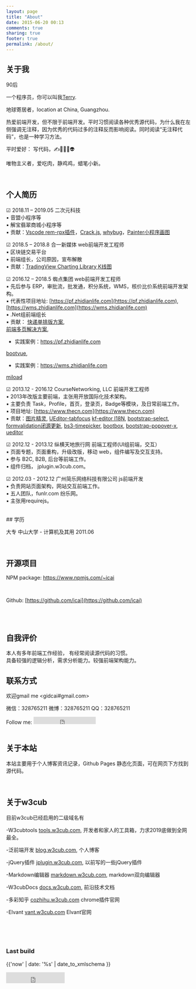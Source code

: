 ```yaml
---
layout: page
title: "About"
date: 2015-06-20 00:13
comments: true
sharing: true
footer: true
permalink: /about/
---
```

  



## 关于我

90后

一个程序员，你可以叫我[Terry](https://github.com/icai). 

地球寄居者，<i class="fa fa-map-marker fa-lg"></i><span class="sr-only">location at</span> China, Guangzhou.

热爱前端开发，但不限于前端开发。平时习惯阅读各种优秀源代码，为什么我在左侧强调无注释，因为优秀的代码过多的注释反而影响阅读。同时阅读“无注释代码”，也是一种学习方法。


平时爱好： 写代码，✍💪🏃🐶👽

唯物主义者，爱吃肉，静鸡鸡，蜡笔小新。


<br>


## 个人简历


☑ 2018.11 – 2019.05  二次元科技   
▪ 音盟小程序等    
▪ 解宝翡翠商城小程序等    
▪ 贡献：[Vscode rem-rpx插件](https://github.com/icai/rem-rpx)，[Crack.js](https://github.com/jscck/crack.js), [whybug](https://github.com/icai/whybug)，[Painter小程序画图](https://github.com/Kujiale-Mobile/Painter)
 
 
☑ 2018.5 – 2018.8 合一新媒体 web前端开发工程师    
▪ 区块链交易平台  
▪ 前端组长，公司原因，宣布解散   
▪ 贡献：[TradingView Charting Library K线图](https://github.com/tradingview/charting_library) 



☑ 2016.12 – 2018.5 蜘点集团 web前端开发工程师   
▪ 先后参与 ERP，审批流，批发通，积分系统，WMS，核价比价系统前端开发架构。  
▪ 代表性项目地址: [https://pf.zhidianlife.com](https://pf.zhidianlife.com), [https://wms.zhidianlife.com](https://wms.zhidianlife.com)    
▪ .Net组前端组长  
▪ 贡献： 
[快递单排版方案](https://github.com/icai/printr),  
[前端多页解决方案](https://github.com/icai/bfms), 
 - 实践案例：https://pf.zhidianlife.com 
 
 
[bootvue](https://github.com/icai/bootvue),  
 - 实践案例：https://wms.zhidianlife.com 

[miload](https://github.com/icai/miload)


☑ 2013.12 - 2016.12 CourseNetworking, LLC 前端开发工程师   
▪ 2013年改版主要前端，主张用开放国际化技术架构。  
▪ 主要负责 Task，Profile，首页，登录页，Badge等模块，及日常前端工作。    
▪ 项目地址: [https://www.thecn.com](https://www.thecn.com)  
▪ 贡献：[图片精灵](https://www.npmjs.com/package/gulp-lazysprite), [UEditor-tabfocus](https://github.com/icai/UEditor-tabfocus)
[kf-editor I18N](https://github.com/icai/kf-editor), 
[bootstrap-select](https://github.com/icai/bootstrap-select), 
[formvalidation闭源更新](https://github.com/icai/formvalidation), 
[bs3-timepicker](https://github.com/icai/bs3-timepicker), 
[bootbox](https://github.com/icai/bootbox), 
[bootstrap-popover-x](https://github.com/icai/bootstrap-popover-x), 
[ueditor](https://github.com/icai/ueditor)



☑ 2012.12 - 2013.12 纵横天地旅行网 前端工程师(UI组前端，交互）  
▪ 页面专题，页面重构，升级改版，移动 web，组件编写及交互支持。  
▪ 参与 B2C, B2B, 后台等前端工作。  
▪ 组件归档， jplugin.w3cub.com。


☑ 2012.03 - 2012.12 广州简乐网络科技有限公司 js前端开发   
▪	负责网站页面架构，网站交互前端工作。   
▪	五人团队，funlr.com 纷乐网。   
▪	主张用requirejs。   


<br>
## 学历

大专 中山大学 - 计算机及其用  2011.06

<br>


## 开源项目


NPM package:  https://www.npmjs.com/~icai

<br>

Github:  [https://github.com/icai](https://github.com/icai)



<br>



<br>


## 自我评价

本人有多年前端工作经验， 有经常阅读源代码的习惯。    
具备较强的逻辑分析，需求分析能力。较强前端架构能力。 



## 联系方式

欢迎gmail me <gidcai#gmail.com>

微信：328765211
微博：328765211
QQ：328765211




<div>
Follow me: <iframe src="https://ghbtns.com/github-btn.html?user=icai&type=follow&count=true" frameborder="0" scrolling="0" width="170px" height="20px" class="ghbtn"></iframe>
</div>
<br>

## 关于本站
本站主要用于个人博客资讯记录，Github Pages 静态化页面，可在网页下方找到源代码。

<br>

## 关于w3cub

目前w3cub已经启用的二级域名有 

-W3cubtools
<a href="https://tools.w3cub.com/" target="_blank">tools.w3cub.com</a>, 开发者和家人的工具箱，力求2019底做到全网最全。

-泛前端开发
<a href="https://blog.w3cub.com/" target="_blank">blog.w3cub.com</a>, 个人博客   

-jQuery插件
<a href="http://jplugin.w3cub.com/" target="_blank">jplugin.w3cub.com</a>, 以前写的一些jQuery插件   

-Markdown编辑器
<a href="http://markdown.w3cub.com/" target="_blank">markdown.w3cub.com</a>, markdown双向编辑器   

-W3cubDocs
<a href="https://docs.w3cub.com/" target="_blank">docs.w3cub.com</a>, 前沿技术文档   

-多彩知乎
<a href="http://cozhihu.w3cub.com/" target="_blank">cozhihu.w3cub.com</a> chrome插件官网  

-Elvant
<a href="https://vant.w3cub.com/" target="_blank">vant.w3cub.com</a> Elvant官网   


<br>



<br>
<br>

### Last build

<span> {{'now' | date: '%s' | date_to_xmlschema }}</span> <br>

<iframe src="https://ghbtns.com/github-btn.html?user=icai&repo=icai.github.io&type=star&count=true" frameborder="0" scrolling="0" width="160px" height="30px" class="ghbtn"></iframe>

<br>

